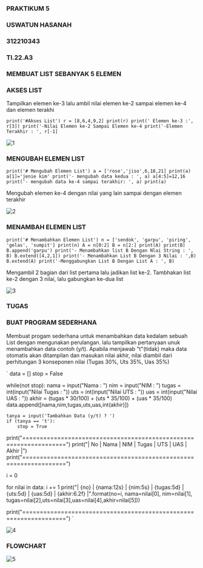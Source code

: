 ### PRAKTIKUM 5
### USWATUN HASANAH
### 312210343
### TI.22.A3

### MEMBUAT LIST SEBANYAK 5 ELEMEN
### AKSES LIST

Tampilkan elemen ke-3 lalu ambil nilai elemen ke-2 sampai elemen ke-4 dan elemen terakhi

`
print('#Akses List')
r = [8,6,4,9,2]
print(r)
print(' Elemen ke-3 :', r[3])
print('-Nilai Elemen ke-2 Sampai Elemen ke-4
print('-Elemen Terakhir : ', r[-1]
`

![1](https://user-images.githubusercontent.com/115516474/202912211-66b85bdc-2b21-45a5-bf63-587498d7e175.png)



### MENGUBAH ELEMEN LIST

`
print('# Mengubah Elemen List')
a = ['rose','jiso',6,18,21]
print(a)
a[1]='jenie kim'
print('- mengubah data kedua : ', a)
a[4:5]=12,16
print('- mengubah data ke-4 sampai terakhir: ', a)
print(a)
`

Mengubah elemen ke-4 dengan nilai yang lain sampai dengan elemen terakhir

![2](https://user-images.githubusercontent.com/115516474/202912557-c932a6ec-c44c-4606-b44f-da02ace7234c.png)




### MENAMBAH ELEMEN LIST

`
print('# Menambahkan Elemen List')
n = ['sendok', 'garpu', 'piring', 'gelas', 'sumpit']
print(n)
A = n[0:2]
B = n[2:]
print(A)
print(B)
B.append('garpu')
print('- Menambahkan list B Dengan Nlai String : ', B)
B.extend([4,2,1])
print('- Menambahkan List B Dengan 3 Nilai : ',B)
B.extend(A)
print('-Menggabungkan List B Dengan List A : ', B)
`

Mengambil 2 bagian dari list pertama lalu jadikan list ke-2. Tambhakan list ke-2 dengan 3 nilai, lalu gabungkan ke-dua list 

![3](https://user-images.githubusercontent.com/115516474/202911350-9805facc-ba63-4e5b-bb8d-e7cc51e0d1f9.png)



### TUGAS 
### BUAT PROGRAM SEDERHANA 

Membuat progam sederhana untuk menambahkan data kedalam sebuah List dengan mengunakan perulangan. lalu tampilkan pertanyaan unuk menambahkan data contoh 
(y/t). Apabila menjawab "t"(tidak) maka data otomatis akan ditampilan dan masukan nilai akhir, nilai diambil dari perhitungan 3 konseponen nilai 
(Tugas 30%, Uts 35%, Uas 35%)


`
data = []
stop = False

while(not stop):
    nama = input("Nama : ")
    nim = input("NIM : ")
    tugas = int(input("Nilai Tugas : "))
    uts = int(input("Nilai UTS : "))
    uas = int(input("Nilai UAS : "))
    akhir = (tugas * 30/100) + (uts * 35/100) + (uas * 35/100)
    data.append([nama,nim,tugas,uts,uas,int(akhir)])

    tanya = input('Tambahkan Data (y/t) ? ')
    if (tanya == 't'):
        stop = True

print("==================================================================")
print("| No |    Nama      |  NIM  | Tugas |  UTS  |  UAS  |  Akhir |")
print("==================================================================")

i = 0

for nilai in data:
    i += 1
    print("| {no}  | {nama:12s} | {nim:5s} | {tugas:5d} | {uts:5d} | {uas:5d} | {akhir:6.2f} |".format(no=i, nama=nilai[0],
    nim=nilai[1], tugas=nilai[2],uts=nilai[3],uas=nilai[4],akhir=nilai[5]))

print("==================================================================")
`



![4](https://user-images.githubusercontent.com/115516474/202911377-ff6b4174-f26d-41aa-825e-6b4819360d64.png)


### FLOWCHART

![5](https://user-images.githubusercontent.com/115516474/202911396-e944194b-444f-4195-9c0f-ecf6f565e8eb.png)


